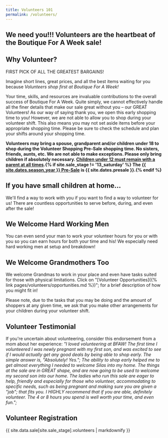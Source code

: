 ```yaml
---
title: Volunteers 101
permalink: /volunteers/
---
```


## We need you!!! Volunteers are the heartbeat of the Boutique For A Week sale!

## Why Volunteer?

FIRST PICK OF ALL THE GREATEST BARGAINS!

Imagine short lines, great prices, and all the best items waiting for you because *Volunteers shop first at Boutique For A Week!*

Your time, skills, and resources are invaluable contributions to the overall success of Boutique For A Week. Quite simply, we cannot effectively handle all the finer details that make our sale great without you &ndash; our GREAT Volunteers! As our way of saying thank you, we open this early shopping time to you! However, we are not able to allow you to shop during your volunteer shift. This also means you may not set aside items before your appropriate shopping time. Please be sure to check the schedule and plan your shifts around your shopping time.

**Volunteers may bring a spouse, grandparent and/or children under 18 to shop during the Volunteer Shopping Pre-Sale shopping time. No sisters, friends, aunts, etc. We are not able to make exceptions. Please only bring children if absolutely necessary. <u>Children under 12 must remain with a parent at all times</u>.{% if site.sale_stage != '13_saturday' %} The [{{ site.dates.season_year }} Pre-Sale](/events/) is {{ site.dates.presale }}.{% endif %}**

## If you have small children at home&hellip;

We'll find a way to work with you if you want to find a way to volunteer for us! There are countless opportunities to serve before, during, and even after the sale!

## We Welcome Hard Working Men

You can even send your man to work your volunteer hours for you or with you so you can earn hours for both your time and his! We especially need hard working men at setup and breakdown!

## We Welcome Grandmothers Too

We welcome Grandmas to work in your place and even have tasks suited for those with physical limitations. Click on "[Volunteer Opportunities]({% link pages/volunteers/opportunities.md %})"; for a brief description of how you might fit in!

Please note, due to the tasks that you may be doing and the amount of shoppers at any given time, we ask that you make other arrangements for your children during your volunteer shift.

## Volunteer Testimonial

If you're uncertain about volunteering, consider this endorsement from a mom about her experience:
*"I loved volunteering at BFAW! The first time I volunteered I was newly pregnant with my first son, and was excited to see if I would actually get any good deals by being able to shop early. The simple answer is, "Absolutely! Yes."; The ability to shop early helped me to get almost everything I needed to welcome Silas into my home. The things at the sale are in GREAT shape, and are now going to be used to welcome my second son into our home. The ladies who run this sale are eager to help, friendly and especially for those who volunteer, accommodating to specific needs, such as being pregnant and making sure you are given a "job"; that fits you. I HIGHLY recommend that if you are able, definitely volunteer. The 4 or 8 hours you spend is well worth your time, and even fun.";*

## Volunteer Registration
{{ site.data.sale[site.sale_stage].volunteers | markdownify }}
